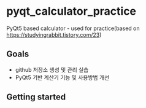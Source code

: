 # pyqt_calculator_practice
PyQt5 based calculator - used for practice(based on https://studyingrabbit.tistory.com/23)

## Goals
* github 저장소 생성 및 관리 실습
* PyQt5 기반 계산기 기능 및 사용방법 개선

## Getting started


